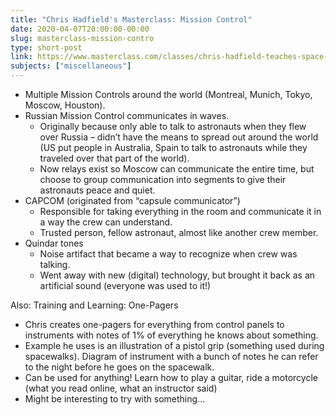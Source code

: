 ```yaml
---
title: "Chris Hadfield's Masterclass: Mission Control"
date: 2020-04-07T20:00:00-00:00
slug: masterclass-mission-contro
type: short-post
link: https://www.masterclass.com/classes/chris-hadfield-teaches-space-exploration
subjects: ["miscellaneous"]
---
```


* Multiple Mission Controls around the world (Montreal, Munich, Tokyo, Moscow, Houston).
* Russian Mission Control communicates in waves. 
    * Originally because only able to talk to astronauts when they flew over Russia – didn’t have the means to spread out around the world (US put people in Australia, Spain to talk to astronauts while they traveled over that part of the world).
    * Now relays exist so Moscow can communicate the entire time, but choose to group communication into segments to give their astronauts peace and quiet.
* CAPCOM (originated from “capsule communicator”)
    * Responsible for taking everything in the room and communicate it in a way the crew can understand.
    * Trusted person, fellow astronaut, almost like another crew member.
* Quindar tones
    * Noise artifact that became a way to recognize when crew was talking.
    * Went away with new (digital) technology, but brought it back as an artificial sound (everyone was used to it!)

Also: Training and Learning: One-Pagers

* Chris creates one-pagers for everything from control panels to instruments with notes of 1% of everything he knows about something.
* Example he uses is an illustration of a pistol grip (something used during spacewalks). Diagram of instrument with a bunch of notes he can refer to the night before he goes on the spacewalk.
* Can be used for anything! Learn how to play a guitar, ride a motorcycle (what you read online, what an instructor said)
* Might be interesting to try with something...